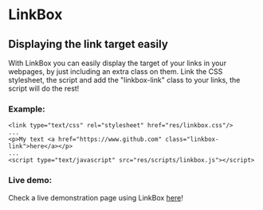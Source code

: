 # LinkBox
## Displaying the link target easily

With LinkBox you can easily display the target of your links in your webpages, by just including an extra class on them.
Link the CSS stylesheet, the script and add the "linkbox-link" class to your links, the script will do the rest!

### Example:

```
<link type="text/css" rel="stylesheet" href="res/linkbox.css"/>
...
<p>My text <a href="https://www.github.com" class="linkbox-link">here</a></p>
...
<script type="text/javascript" src="res/scripts/linkbox.js"></script>
```

### Live demo:

Check a live demonstration page using LinkBox [here](https://iancaio.github.io/LinkBox/)!
